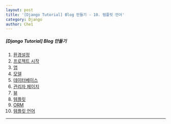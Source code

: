 ```yaml
---
layout: post
title: '[Django Tutorial] Blog 만들기 - 10. 템플릿 언어'
category: Django
author: Che1
---
```

<div class="navigation-menu">
    <h5>[Django Tutorial] Blog 만들기</h5>
    <ol>
        <li><a href="/django/2017/09/28/django-1-setting.html">환경설정</a></li>
        <li><a href="/django/2017/09/30/django-2-start.html">프로젝트 시작</a></li>
        <li><a href="/django/2017/09/30/django-3-app.html">앱</a></li>
        <li><a href="/django/2017/09/30/django-4-model.html">모델</a></li>
        <li><a href="/django/2017/09/30/django-5-database.html">데이터베이스</a></li>
        <li><a href="/django/2017/10/03/django-6-admin.html">관리자 페이지</a></li>
        <li><a href="/django/2017/10/04/django-7-view.html">뷰</a></li>
        <li><a href="/django/2017/10/04/django-8-template.html">템플릿</a></li>
        <li><a href="/django/2017/10/04/django-9-ORM.html">ORM</a></li>
        <li><a href="/django/2017/10/04/django-10-temp-language.html">템플릿 언어</a></li>
    </ol>
</div>

- - -

